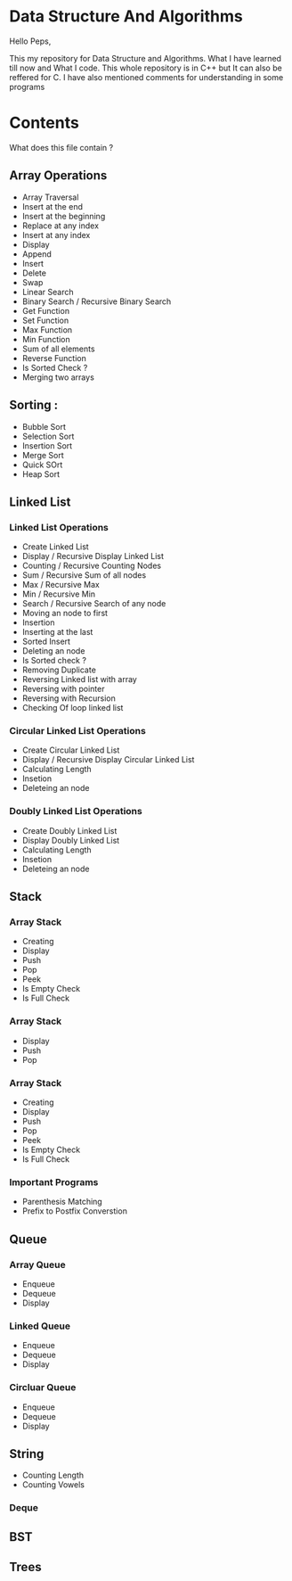 # Data Structure And Algorithms

Hello Peps,

This my repository for Data Structure and Algorithms. What I have learned till now and What I code. This whole repository is in C++ but It can also be reffered for C. I have also mentioned comments for understanding in some programs

# Contents

What does this file contain ?

## Array Operations

* Array Traversal
* Insert at the end
* Insert at the beginning
* Replace at any index
* Insert at any index
* Display
* Append
* Insert
* Delete
* Swap
* Linear Search
* Binary Search / Recursive Binary Search
* Get Function
* Set Function
* Max Function
* Min Function
* Sum of all elements
* Reverse Function
* Is Sorted Check ?
* Merging two arrays

## Sorting :

* Bubble Sort
* Selection Sort
* Insertion Sort
* Merge Sort
* Quick SOrt
* Heap Sort


## Linked List

### Linked List Operations
* Create Linked List
* Display / Recursive Display Linked List
* Counting / Recursive Counting Nodes 
* Sum / Recursive Sum of all nodes
* Max / Recursive Max
* Min / Recursive Min
* Search / Recursive Search of any node
* Moving an node to first
* Insertion
* Inserting at the last
* Sorted Insert
* Deleting an node
* Is Sorted check ?
* Removing Duplicate
* Reversing Linked list with array
* Reversing with pointer
* Reversing with Recursion
* Checking Of loop linked list

### Circular Linked List Operations
* Create Circular Linked List
* Display / Recursive Display Circular Linked List
* Calculating Length
* Insetion
* Deleteing an node

### Doubly Linked List Operations
* Create Doubly Linked List
* Display Doubly Linked List
* Calculating Length
* Insetion
* Deleteing an node

## Stack
### Array Stack
* Creating
* Display
* Push
* Pop
* Peek
* Is Empty Check
* Is Full Check

### Array Stack
* Display
* Push
* Pop

### Array Stack
* Creating
* Display
* Push
* Pop
* Peek
* Is Empty Check
* Is Full Check

### Important Programs
* Parenthesis Matching
* Prefix to Postfix Converstion

## Queue
### Array Queue
* Enqueue
* Dequeue
* Display

### Linked Queue
* Enqueue
* Dequeue
* Display

### Circluar Queue
* Enqueue
* Dequeue
* Display

## String
* Counting Length
* Counting Vowels

### Deque

## BST

## Trees
